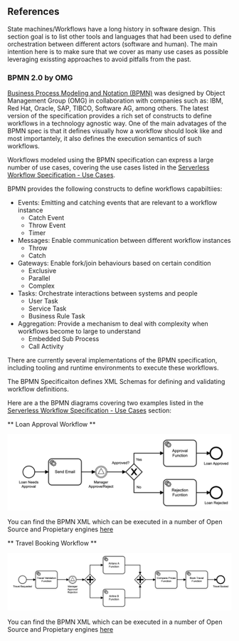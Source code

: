 ## References

State machines/Workflows have a long history in software design. This section goal is to list other tools and languages that had been used to define orchestration between different actors (software and human). The main intention here is to make sure that we cover as many use cases as possible leveraging exissting approaches to avoid pitfalls from the past. 

### BPMN 2.0 by OMG

[Business Process Modeling and Notation (BPMN)](https://www.omg.org/spec/BPMN/2.0/About-BPMN/) was designed by Object Management Group (OMG) in collaboration with companies such as: IBM, Red Hat, Oracle, SAP, TIBCO, Software AG, among others. The latest version of the specification provides a rich set of constructs to define workflows in a technology agnostic way. One of the main advatages of the BPMN spec is that it defines visually how a workflow should look like and most importantely, it also defines the execution semantics of such workflows. 

Workflows modeled using the BPMN specification can express a large number of use cases, covering the use cases listed in the [Serverless Workflow Specification - Use Cases](spec-usecases.md). 

BPMN provides the following constructs to define workflows capabiltiies:
- Events: Emitting and catching events that are relevant to a workflow instance
  - Catch Event
  - Throw Event
  - Timer
- Messages: Enable communication between different workflow instances
  - Throw
  - Catch  
- Gateways: Enable fork/join behaviours based on certain condition
  - Exclusive
  - Parallel
  - Complex  
- Tasks: Orchestrate interactions between systems and people
  - User Task 
  - Service Task
  - Business Rule Task 
- Aggregation: Provide a mechanism to deal with complexity when workflows become to large to understand
  - Embedded Sub Process
  - Call Activity

There are currently several implementations of the BPMN specification, including tooling and runtime environments to execute these workflows. 

The BPMN Specificaiton defines XML Schemas for defining and validating workflow definitions.  

Here are a the BPMN diagrams covering two examples listed in the [Serverless Workflow Specification - Use Cases](spec-usecases.md) section: 

** Loan Approval Workflow **

![Loan Approval Example](media/references/loan-approval-workflow.png)

You can find the BPMN XML which can be executed in a number of Open Source and Propietary engines [here](media/references/loan-approval-workflow.bpmn)

** Travel Booking Workflow **

![Travel Booking Example](media/references/travel-booking-workflow.png)

You can find the BPMN XML which can be executed in a number of Open Source and Propietary engines [here](media/references/travel-booking-workflow.bpmn)
